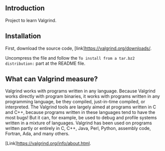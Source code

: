 ## Introduction

Project to learn Valgrind.

## Installation

First, download the source code, [link]<https://valgrind.org/downloads/>.

Uncompress the file and follow the `To install from a tar.bz2 distribution:` part at the README file.

## What can Valgrind measure?

Valgrind works with programs written in any language. Because Valgrind works directly with program binaries, it works with programs written in any programming language, be they compiled, just-in-time compiled, or interpreted. The Valgrind tools are largely aimed at programs written in C and C++, because programs written in these languages tend to have the most bugs! But it can, for example, be used to debug and profile systems written in a mixture of languages. Valgrind has been used on programs written partly or entirely in C, C++, Java, Perl, Python, assembly code, Fortran, Ada, and many others.

[Link]<https://valgrind.org/info/about.html>.
